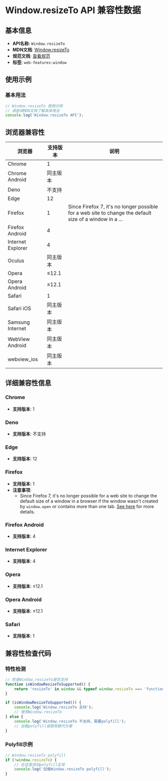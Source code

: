 # Window.resizeTo API 兼容性数据

## 基本信息

- **API名称**: `Window.resizeTo`
- **MDN文档**: [Window.resizeTo](https://developer.mozilla.org/docs/Web/API/Window/resizeTo)
- **规范文档**: [查看规范](https://drafts.csswg.org/cssom-view/#dom-window-resizeto)
- **标签**: `web-features:window`

## 使用示例

### 基本用法

```javascript
// Window.resizeTo 使用示例
// 请查阅MDN文档了解具体用法
console.log('Window.resizeTo API');
```

## 浏览器兼容性

| 浏览器 | 支持版本 | 说明 |
|--------|----------|------|
| Chrome | 1 |  |
| Chrome Android | 同主版本 |  |
| Deno | 不支持 |  |
| Edge | 12 |  |
| Firefox | 1 | Since Firefox 7, it's no longer possible for a web site to change the default size of a window in a ... |
| Firefox Android | 4 |  |
| Internet Explorer | 4 |  |
| Oculus | 同主版本 |  |
| Opera | ≤12.1 |  |
| Opera Android | ≤12.1 |  |
| Safari | 1 |  |
| Safari iOS | 同主版本 |  |
| Samsung Internet | 同主版本 |  |
| WebView Android | 同主版本 |  |
| webview_ios | 同主版本 |  |

## 详细兼容性信息

### Chrome

- **支持版本**: 1

### Deno

- **支持版本**: 不支持

### Edge

- **支持版本**: 12

### Firefox

- **支持版本**: 1
- **注意事项**:
  - Since Firefox 7, it's no longer possible for a web site to change the default size of a window in a browser if the window wasn't created by `window.open` or contains more than one tab. [See here](https://bugzil.la/565541#c24) for more details.

### Firefox Android

- **支持版本**: 4

### Internet Explorer

- **支持版本**: 4

### Opera

- **支持版本**: ≤12.1

### Opera Android

- **支持版本**: ≤12.1

### Safari

- **支持版本**: 1

## 兼容性检查代码

### 特性检测

```javascript
// 检查Window.resizeTo是否支持
function isWindowResizeToSupported() {
    return 'resizeTo' in window && typeof window.resizeTo === 'function';
}

if (isWindowResizeToSupported()) {
    console.log('Window.resizeTo 支持');
    // 使用Window.resizeTo
} else {
    console.log('Window.resizeTo 不支持，需要polyfill');
    // 加载polyfill或使用替代方案
}
```

### Polyfill示例

```javascript
// Window.resizeTo polyfill
if (!window.resizeTo) {
    // 在这里添加polyfill实现
    console.log('加载Window.resizeTo polyfill');
}
```

